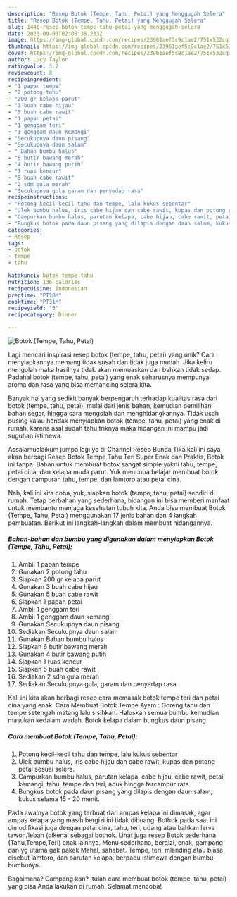 ```yaml
---
description: "Resep Botok (Tempe, Tahu, Petai) yang Menggugah Selera"
title: "Resep Botok (Tempe, Tahu, Petai) yang Menggugah Selera"
slug: 1446-resep-botok-tempe-tahu-petai-yang-menggugah-selera
date: 2020-09-03T02:08:38.233Z
image: https://img-global.cpcdn.com/recipes/23961aef5c9c1ae2/751x532cq70/botok-tempe-tahu-petai-foto-resep-utama.jpg
thumbnail: https://img-global.cpcdn.com/recipes/23961aef5c9c1ae2/751x532cq70/botok-tempe-tahu-petai-foto-resep-utama.jpg
cover: https://img-global.cpcdn.com/recipes/23961aef5c9c1ae2/751x532cq70/botok-tempe-tahu-petai-foto-resep-utama.jpg
author: Lucy Taylor
ratingvalue: 3.2
reviewcount: 8
recipeingredient:
- "1 papan tempe"
- "2 potong tahu"
- "200 gr kelapa parut"
- "3 buah cabe hijau"
- "5 buah cabe rawit"
- "1 papan petai"
- "1 genggam teri"
- "1 genggam daun kemangi"
- "Secukupnya daun pisang"
- "Secukupnya daun salam"
- " Bahan bumbu halus"
- "6 butir bawang merah"
- "4 butir bawang putih"
- "1 ruas kencur"
- "5 buah cabe rawit"
- "2 sdm gula merah"
- "Secukupnya gula garam dan penyedap rasa"
recipeinstructions:
- "Potong kecil-kecil tahu dan tempe, lalu kukus sebentar"
- "Ulek bumbu halus, iris cabe hijau dan cabe rawit, kupas dan potong petai sesuai selera."
- "Campurkan bumbu halus, parutan kelapa, cabe hijau, cabe rawit, petai, kemangi, tahu, tempe dan teri, aduk hingga tercampur rata"
- "Bungkus botok pada daun pisang yang dilapis dengan daun salam, kukus selama 15 - 20 menit."
categories:
- Resep
tags:
- botok
- tempe
- tahu

katakunci: botok tempe tahu 
nutrition: 136 calories
recipecuisine: Indonesian
preptime: "PT18M"
cooktime: "PT31M"
recipeyield: "3"
recipecategory: Dinner

---
```



![Botok (Tempe, Tahu, Petai)](https://img-global.cpcdn.com/recipes/23961aef5c9c1ae2/751x532cq70/botok-tempe-tahu-petai-foto-resep-utama.jpg)

Lagi mencari inspirasi resep botok (tempe, tahu, petai) yang unik? Cara menyiapkannya memang tidak susah dan tidak juga mudah. Jika keliru mengolah maka hasilnya tidak akan memuaskan dan bahkan tidak sedap. Padahal botok (tempe, tahu, petai) yang enak seharusnya mempunyai aroma dan rasa yang bisa memancing selera kita.

Banyak hal yang sedikit banyak berpengaruh terhadap kualitas rasa dari botok (tempe, tahu, petai), mulai dari jenis bahan, kemudian pemilihan bahan segar, hingga cara mengolah dan menghidangkannya. Tidak usah pusing kalau hendak menyiapkan botok (tempe, tahu, petai) yang enak di rumah, karena asal sudah tahu triknya maka hidangan ini mampu jadi suguhan istimewa.

Assalamualaikum jumpa lagi yc di Channel Resep Bunda Tika kali ini saya akan berbagi Resep Botok Tempe Tahu Teri Super Enak dan Praktis, Botok ini tanpa. Bahan untuk membuat botok sangat simple yakni tahu, tempe, petai cina, dan kelapa muda parut. Yuk mencoba belajar membuat botok dengan campuran tahu, tempe, dan lamtoro atau petai cina.


Nah, kali ini kita coba, yuk, siapkan botok (tempe, tahu, petai) sendiri di rumah. Tetap berbahan yang sederhana, hidangan ini bisa memberi manfaat untuk membantu menjaga kesehatan tubuh kita. Anda bisa membuat Botok (Tempe, Tahu, Petai) menggunakan 17 jenis bahan dan 4 langkah pembuatan. Berikut ini langkah-langkah dalam membuat hidangannya.

<!--inarticleads1-->

##### Bahan-bahan dan bumbu yang digunakan dalam menyiapkan Botok (Tempe, Tahu, Petai):

1. Ambil 1 papan tempe
1. Gunakan 2 potong tahu
1. Siapkan 200 gr kelapa parut
1. Gunakan 3 buah cabe hijau
1. Gunakan 5 buah cabe rawit
1. Siapkan 1 papan petai
1. Ambil 1 genggam teri
1. Ambil 1 genggam daun kemangi
1. Gunakan Secukupnya daun pisang
1. Sediakan Secukupnya daun salam
1. Gunakan  Bahan bumbu halus
1. Siapkan 6 butir bawang merah
1. Gunakan 4 butir bawang putih
1. Siapkan 1 ruas kencur
1. Siapkan 5 buah cabe rawit
1. Sediakan 2 sdm gula merah
1. Sediakan Secukupnya gula, garam dan penyedap rasa


Kali ini kita akan berbagi resep cara memasak botok tempe teri dan petai cina yang enak. Cara Membuat Botok Tempe Ayam : Goreng tahu dan tempe setengah matang lalu sisihkan. Haluskan semua bumbu kemudian masukan kedalam wadah. Botok kelapa dalam bungkus daun pisang. 

<!--inarticleads2-->

##### Cara membuat Botok (Tempe, Tahu, Petai):

1. Potong kecil-kecil tahu dan tempe, lalu kukus sebentar
1. Ulek bumbu halus, iris cabe hijau dan cabe rawit, kupas dan potong petai sesuai selera.
1. Campurkan bumbu halus, parutan kelapa, cabe hijau, cabe rawit, petai, kemangi, tahu, tempe dan teri, aduk hingga tercampur rata
1. Bungkus botok pada daun pisang yang dilapis dengan daun salam, kukus selama 15 - 20 menit.


Pada awalnya botok yang terbuat dari ampas kelapa ini dimasak, agar ampas kelapa yang masih bergizi ini tidak dibuang. Bothok pada saat ini dimodifikasi juga dengan petai cina, tahu, teri, udang atau bahkan larva tawon/lebah (dikenal sebagai bothok. Lihat juga resep Botok sederhana (Tahu,Tempe,Teri) enak lainnya. Menu sederhana, bergizi, enak, gampang dan yg utama gak pakek Mahal, sahabat. Tempe, teri, mlanding atau biasa disebut lamtoro, dan parutan kelapa, berpadu istimewa dengan bumbu-bumbunya. 

Bagaimana? Gampang kan? Itulah cara membuat botok (tempe, tahu, petai) yang bisa Anda lakukan di rumah. Selamat mencoba!
